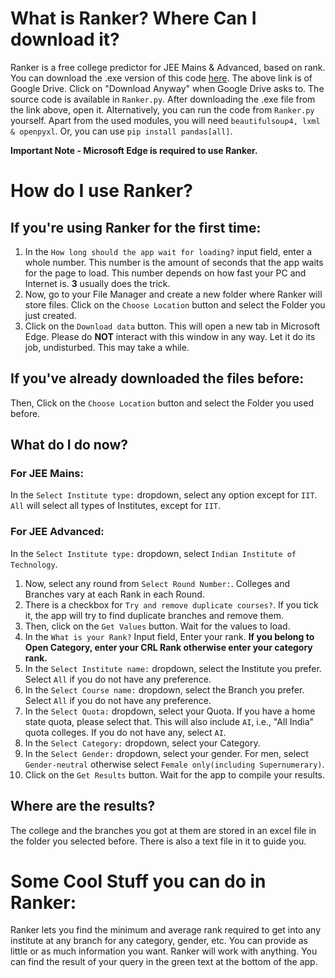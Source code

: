# What is Ranker? Where Can I download it?
Ranker is a free college predictor for JEE Mains & Advanced, based on rank.
You can download the .exe version of this code [here](link).
The above link is of Google Drive. Click on "Download Anyway" when Google Drive asks to. The source code is available in `Ranker.py`.
After downloading the .exe file from the link above, open it. Alternatively, you can run the code from `Ranker.py` yourself. Apart from the used modules, you will need `beautifulsoup4, lxml & openpyxl`. Or, you can use `pip install pandas[all]`.

**Important Note - Microsoft Edge is required to use Ranker.**

# How do I use Ranker?

## If you're using Ranker for the first time:
1) In the `How long should the app wait for loading?` input field, enter a whole number. This number is the amount of seconds that the app waits for the page to load. This number depends on how fast your PC and Internet is. **3** usually does the trick.
2) Now, go to your File Manager and create a new folder where Ranker will store files. Click on the `Choose Location` button and select the Folder you just created.
3) Click on the `Download data` button. This will open a new tab in Microsoft Edge. Please do **NOT** interact with this window in any way. Let it do its job, undisturbed. This may take a while.

## If you've already downloaded the files before:
Then, Click on the `Choose Location` button and select the Folder you used before.

## What do I do now?
### For JEE Mains:
In the `Select Institute type:` dropdown, select any option except for `IIT`. `All` will select all types of Institutes, except for `IIT`.
### For JEE Advanced:
In the `Select Institute type:` dropdown, select `Indian Institute of Technology`.

1) Now, select any round from `Select Round Number:`. Colleges and Branches vary at each Rank in each Round.
2) There is a checkbox for `Try and remove duplicate courses?`. If you tick it, the app will try to find duplicate branches and remove them.
3) Then, click on the `Get Values` button. Wait for the values to load.
4) In the `What is your Rank?` Input field, Enter your rank. **If you belong to Open Category, enter your CRL Rank otherwise enter your category rank.**
5) In the `Select Institute name:` dropdown, select the Institute you prefer. Select `All` if you do not have any preference.
6) In the `Select Course name:` dropdown, select the Branch you prefer. Select `All` if you do not have any preference.
7) In the `Select Quota:` dropdown, select your Quota. If you have a home state quota, please select that. This will also include `AI`, i.e., "All India" quota colleges. If you do not have any, select `AI`.
8) In the `Select Category:` dropdown, select your Category.
9) In the `Select Gender:` dropdown, select your gender. For men, select `Gender-neutral` otherwise select `Female only(including Supernumerary)`.
10) Click on the `Get Results` button. Wait for the app to compile your results.

## Where are the results?
The college and the branches you got at them are stored in an excel file in the folder you selected before. There is also a text file in it to guide you.

# Some Cool Stuff you can do in Ranker:
Ranker lets you find the minimum and average rank required to get into any institute at any branch for any category, gender, etc.
You can provide as little or as much information you want. Ranker will work with anything.
You can find the result of your query in the green text at the bottom of the app.
